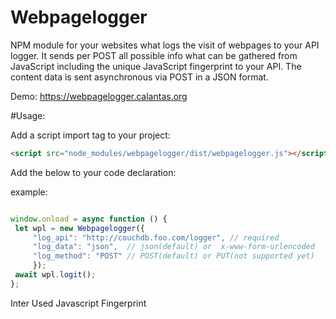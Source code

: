 # Webpagelogger

NPM module for your websites what logs the visit of webpages to your API logger.
It sends per POST all possible info what can be gathered from JavaScript including the unique JavaScript fingerprint to your API.
The content data is sent asynchronous via POST in a JSON format.



Demo:
https://webpagelogger.calantas.org


#Usage:

Add a script import tag to your project:

```html
<script src="node_modules/webpagelogger/dist/webpagelogger.js"></script>
```

Add the below to your code declaration:

example:

```js

window.onload = async function () {
 let wpl = new Webpagelogger({
     "log_api": "http://couchdb.foo.com/logger", // required  
	 "log_data": "json",  // json(default) or  x-www-form-urlencoded 
	 "log_method": "POST" // POST(default) or PUT(not supported yet)
	 });
 await wpl.logit();
};


```

Inter Used Javascript Fingerprint 

